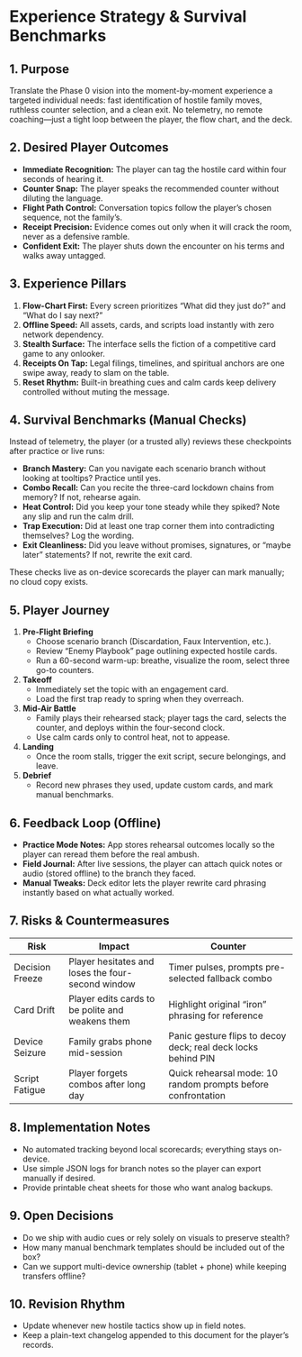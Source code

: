 # Experience Strategy & Survival Benchmarks

## 1. Purpose
Translate the Phase 0 vision into the moment-by-moment experience a targeted individual needs: fast identification of hostile family moves, ruthless counter selection, and a clean exit. No telemetry, no remote coaching—just a tight loop between the player, the flow chart, and the deck.

## 2. Desired Player Outcomes
- **Immediate Recognition:** The player can tag the hostile card within four seconds of hearing it.
- **Counter Snap:** The player speaks the recommended counter without diluting the language.
- **Flight Path Control:** Conversation topics follow the player’s chosen sequence, not the family’s.
- **Receipt Precision:** Evidence comes out only when it will crack the room, never as a defensive ramble.
- **Confident Exit:** The player shuts down the encounter on his terms and walks away untagged.

## 3. Experience Pillars
1. **Flow-Chart First:** Every screen prioritizes “What did they just do?” and “What do I say next?”
2. **Offline Speed:** All assets, cards, and scripts load instantly with zero network dependency.
3. **Stealth Surface:** The interface sells the fiction of a competitive card game to any onlooker.
4. **Receipts On Tap:** Legal filings, timelines, and spiritual anchors are one swipe away, ready to slam on the table.
5. **Reset Rhythm:** Built-in breathing cues and calm cards keep delivery controlled without muting the message.

## 4. Survival Benchmarks (Manual Checks)
Instead of telemetry, the player (or a trusted ally) reviews these checkpoints after practice or live runs:

- **Branch Mastery:** Can you navigate each scenario branch without looking at tooltips? Practice until yes.
- **Combo Recall:** Can you recite the three-card lockdown chains from memory? If not, rehearse again.
- **Heat Control:** Did you keep your tone steady while they spiked? Note any slip and run the calm drill.
- **Trap Execution:** Did at least one trap corner them into contradicting themselves? Log the wording.
- **Exit Cleanliness:** Did you leave without promises, signatures, or “maybe later” statements? If not, rewrite the exit card.

These checks live as on-device scorecards the player can mark manually; no cloud copy exists.

## 5. Player Journey
1. **Pre-Flight Briefing**
   - Choose scenario branch (Discardation, Faux Intervention, etc.).
   - Review “Enemy Playbook” page outlining expected hostile cards.
   - Run a 60-second warm-up: breathe, visualize the room, select three go-to counters.
2. **Takeoff**
   - Immediately set the topic with an engagement card.
   - Load the first trap ready to spring when they overreach.
3. **Mid-Air Battle**
   - Family plays their rehearsed stack; player tags the card, selects the counter, and deploys within the four-second clock.
   - Use calm cards only to control heat, not to appease.
4. **Landing**
   - Once the room stalls, trigger the exit script, secure belongings, and leave.
5. **Debrief**
   - Record new phrases they used, update custom cards, and mark manual benchmarks.

## 6. Feedback Loop (Offline)
- **Practice Mode Notes:** App stores rehearsal outcomes locally so the player can reread them before the real ambush.
- **Field Journal:** After live sessions, the player can attach quick notes or audio (stored offline) to the branch they faced.
- **Manual Tweaks:** Deck editor lets the player rewrite card phrasing instantly based on what actually worked.

## 7. Risks & Countermeasures
| Risk | Impact | Counter |
| --- | --- | --- |
| Decision Freeze | Player hesitates and loses the four-second window | Timer pulses, prompts pre-selected fallback combo |
| Card Drift | Player edits cards to be polite and weakens them | Highlight original “iron” phrasing for reference |
| Device Seizure | Family grabs phone mid-session | Panic gesture flips to decoy deck; real deck locks behind PIN |
| Script Fatigue | Player forgets combos after long day | Quick rehearsal mode: 10 random prompts before confrontation |

## 8. Implementation Notes
- No automated tracking beyond local scorecards; everything stays on-device.
- Use simple JSON logs for branch notes so the player can export manually if desired.
- Provide printable cheat sheets for those who want analog backups.

## 9. Open Decisions
- Do we ship with audio cues or rely solely on visuals to preserve stealth?
- How many manual benchmark templates should be included out of the box?
- Can we support multi-device ownership (tablet + phone) while keeping transfers offline?

## 10. Revision Rhythm
- Update whenever new hostile tactics show up in field notes.
- Keep a plain-text changelog appended to this document for the player’s records.
